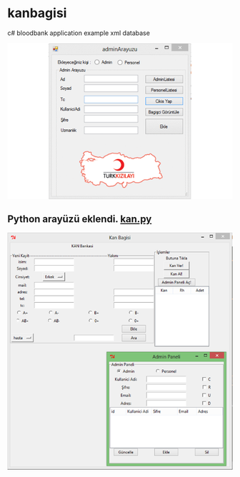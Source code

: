 # kanbagisi
c# bloodbank application example xml database

![alt text](https://github.com/mzuvin/kanbagisi/raw/master/kan.gif)

## Python arayüzü eklendi. [kan.py](https://github.com/mzuvin/kanbagisi/tree/master/Python "kodu görmek için tıklayın :D")

![alt text](https://github.com/mzuvin/kanbagisi/raw/master/Python/python_tkinter_example.PNG)

